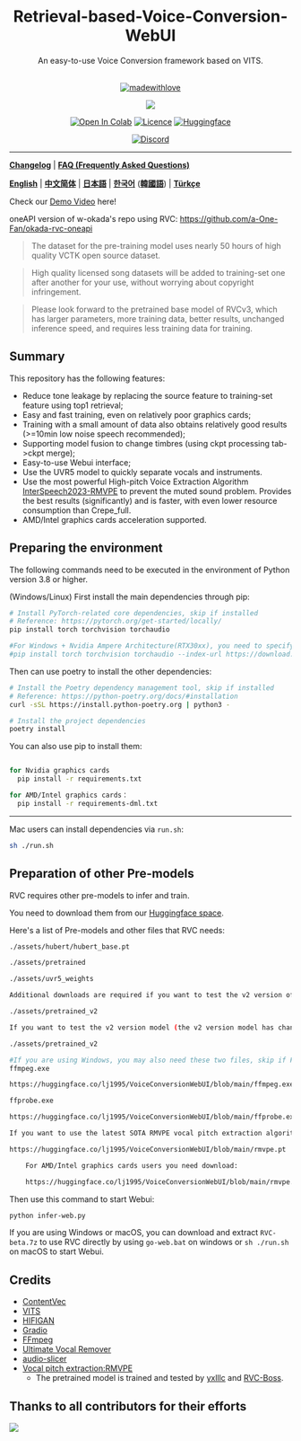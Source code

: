 <div align="center">

<h1>Retrieval-based-Voice-Conversion-WebUI</h1>
An easy-to-use Voice Conversion framework based on VITS.<br><br>

[![madewithlove](https://img.shields.io/badge/made_with-%E2%9D%A4-red?style=for-the-badge&labelColor=orange
)](https://github.com/RVC-Project/Retrieval-based-Voice-Conversion-WebUI)

<img src="https://counter.seku.su/cmoe?name=rvc&theme=r34" /><br>
  
[![Open In Colab](https://img.shields.io/badge/Colab-F9AB00?style=for-the-badge&logo=googlecolab&color=525252)](https://colab.research.google.com/github/RVC-Project/Retrieval-based-Voice-Conversion-WebUI/blob/main/Retrieval_based_Voice_Conversion_WebUI.ipynb)
[![Licence](https://img.shields.io/github/license/RVC-Project/Retrieval-based-Voice-Conversion-WebUI?style=for-the-badge)](https://github.com/RVC-Project/Retrieval-based-Voice-Conversion-WebUI/blob/main/LICENSE)
[![Huggingface](https://img.shields.io/badge/🤗%20-Spaces-yellow.svg?style=for-the-badge)](https://huggingface.co/lj1995/VoiceConversionWebUI/tree/main/)

[![Discord](https://img.shields.io/badge/RVC%20Developers-Discord-7289DA?style=for-the-badge&logo=discord&logoColor=white)](https://discord.gg/HcsmBBGyVk)

</div>

------
[**Changelog**](./docs/en/Changelog_EN.md) | [**FAQ (Frequently Asked Questions)**](https://github.com/RVC-Project/Retrieval-based-Voice-Conversion-WebUI/wiki/FAQ-(Frequently-Asked-Questions)) 

[**English**](.README.md) | [**中文简体**](./docs/cn/README.cn.md) | [**日本語**](./docs/jp/README.ja.md) | [**한국어**](./docs/kr/README.ko.md) ([**韓國語**](./docs/kr/README.ko.han.md)) | [**Türkçe**](./docs/tr/README.tr.md)


Check our [Demo Video](https://www.bilibili.com/video/BV1pm4y1z7Gm/) here!

oneAPI version of w-okada's repo using RVC: https://github.com/a-One-Fan/okada-rvc-oneapi


> The dataset for the pre-training model uses nearly 50 hours of high quality VCTK open source dataset.

> High quality licensed song datasets will be added to training-set one after another for your use, without worrying about copyright infringement.

> Please look forward to the pretrained base model of RVCv3, which has larger parameters, more training data, better results, unchanged inference speed, and requires less training data for training.

## Summary
This repository has the following features:
+ Reduce tone leakage by replacing the source feature to training-set feature using top1 retrieval;
+ Easy and fast training, even on relatively poor graphics cards;
+ Training with a small amount of data also obtains relatively good results (>=10min low noise speech recommended);
+ Supporting model fusion to change timbres (using ckpt processing tab->ckpt merge);
+ Easy-to-use Webui interface;
+ Use the UVR5 model to quickly separate vocals and instruments.
+ Use the most powerful High-pitch Voice Extraction Algorithm [InterSpeech2023-RMVPE](#Credits) to prevent the muted sound problem. Provides the best results (significantly) and is faster, with even lower resource consumption than Crepe_full.
+ AMD/Intel graphics cards acceleration supported.

## Preparing the environment
The following commands need to be executed in the environment of Python version 3.8 or higher.

(Windows/Linux)
First install the main dependencies through pip:
```bash
# Install PyTorch-related core dependencies, skip if installed
# Reference: https://pytorch.org/get-started/locally/
pip install torch torchvision torchaudio

#For Windows + Nvidia Ampere Architecture(RTX30xx), you need to specify the cuda version corresponding to pytorch according to the experience of https://github.com/RVC-Project/Retrieval-based-Voice-Conversion-WebUI/issues/21
#pip install torch torchvision torchaudio --index-url https://download.pytorch.org/whl/cu117
```

Then can use poetry to install the other dependencies:
```bash
# Install the Poetry dependency management tool, skip if installed
# Reference: https://python-poetry.org/docs/#installation
curl -sSL https://install.python-poetry.org | python3 -

# Install the project dependencies
poetry install
```

You can also use pip to install them:
```bash

for Nvidia graphics cards
  pip install -r requirements.txt

for AMD/Intel graphics cards：
  pip install -r requirements-dml.txt

```

------
Mac users can install dependencies via `run.sh`:
```bash
sh ./run.sh
```

## Preparation of other Pre-models
RVC requires other pre-models to infer and train.

You need to download them from our [Huggingface space](https://huggingface.co/lj1995/VoiceConversionWebUI/tree/main/).

Here's a list of Pre-models and other files that RVC needs:
```bash
./assets/hubert/hubert_base.pt

./assets/pretrained 

./assets/uvr5_weights

Additional downloads are required if you want to test the v2 version of the model.

./assets/pretrained_v2

If you want to test the v2 version model (the v2 version model has changed the input from the 256 dimensional feature of 9-layer Hubert+final_proj to the 768 dimensional feature of 12-layer Hubert, and has added 3 period discriminators), you will need to download additional features

./assets/pretrained_v2

#If you are using Windows, you may also need these two files, skip if FFmpeg and FFprobe are installed
ffmpeg.exe

https://huggingface.co/lj1995/VoiceConversionWebUI/blob/main/ffmpeg.exe

ffprobe.exe

https://huggingface.co/lj1995/VoiceConversionWebUI/blob/main/ffprobe.exe

If you want to use the latest SOTA RMVPE vocal pitch extraction algorithm, you need to download the RMVPE weights and place them in the RVC root directory

https://huggingface.co/lj1995/VoiceConversionWebUI/blob/main/rmvpe.pt

    For AMD/Intel graphics cards users you need download:

    https://huggingface.co/lj1995/VoiceConversionWebUI/blob/main/rmvpe.onnx

```
Then use this command to start Webui:
```bash
python infer-web.py
```
If you are using Windows or macOS, you can download and extract `RVC-beta.7z` to use RVC directly by using `go-web.bat` on windows or `sh ./run.sh` on macOS to start Webui.

## Credits
+ [ContentVec](https://github.com/auspicious3000/contentvec/)
+ [VITS](https://github.com/jaywalnut310/vits)
+ [HIFIGAN](https://github.com/jik876/hifi-gan)
+ [Gradio](https://github.com/gradio-app/gradio)
+ [FFmpeg](https://github.com/FFmpeg/FFmpeg)
+ [Ultimate Vocal Remover](https://github.com/Anjok07/ultimatevocalremovergui)
+ [audio-slicer](https://github.com/openvpi/audio-slicer)
+ [Vocal pitch extraction:RMVPE](https://github.com/Dream-High/RMVPE)
  + The pretrained model is trained and tested by [yxlllc](https://github.com/yxlllc/RMVPE) and [RVC-Boss](https://github.com/RVC-Boss).
  
## Thanks to all contributors for their efforts
<a href="https://github.com/RVC-Project/Retrieval-based-Voice-Conversion-WebUI/graphs/contributors" target="_blank">
  <img src="https://contrib.rocks/image?repo=RVC-Project/Retrieval-based-Voice-Conversion-WebUI" />
</a>

